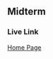 ## Midterm

### Live Link

[Home Page](https://yoshib04.github.io/N220-Intro-to-media-application/midterm-final/midterm)
